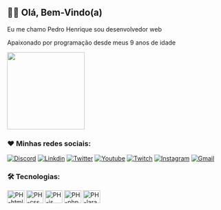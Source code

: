 ## 🙋‍♂️ Olá, Bem-Vindo(a)

Eu me chamo Pedro Henrique sou desenvolvedor web
 
Apaixonado por programação desde meus 9 anos de idade

<div>
  <img height="180em" src="https://github-readme-stats.vercel.app/api?username=phnevesbr&show_icons=true&theme=tokyonight"/>
</div>

### ❤️ Minhas redes sociais:

[![Discord](https://img.shields.io/badge/Discord-7289DA?style=for-the-badge&logo=discord&logoColor=white)]()
[![Linkdin](https://img.shields.io/badge/LinkedIn-0077B5?style=for-the-badge&logo=linkedin&logoColor=white)]()
[![Twitter](https://img.shields.io/badge/Twitter-1DA1F2?style=for-the-badge&logo=twitter&logoColor=white)]()
[![Youtube](https://img.shields.io/badge/YouTube-FF0000?style=for-the-badge&logo=youtube&logoColor=white)](https://www.youtube.com/channel/UC6BqHVYDY-r5i2RkYagmWsw)
[![Twitch](https://img.shields.io/badge/Twitch-9146FF?style=for-the-badge&logo=twitch&logoColor=white)]()
[![Instagram](https://img.shields.io/badge/Instagram-E4405F?style=for-the-badge&logo=instagram&logoColor=white)](https://www.instagram.com/phnevesbr/)
[![Gmail](https://img.shields.io/badge/Gmail-f26e1d?style=for-the-badge&logo=instagram&logoColor=white)](https://www.instagram.com/phnevesbr/)

### 🛠️ Tecnologias:

<div>
<img align="center" alt="PH-html" height="30" width="40" src="https://cdn.jsdelivr.net/gh/devicons/devicon/icons/html5/html5-original.svg"/>
<img align="center" alt="PH-css" height="30" width="40" src="https://cdn.jsdelivr.net/gh/devicons/devicon/icons/css3/css3-original.svg"/>
<img align="center" alt="PH-js" height="30" width="40" src="https://cdn.jsdelivr.net/gh/devicons/devicon/icons/javascript/javascript-original.svg"/>
<img align="center" alt="PH-php" height="30" width="40" src="https://cdn.jsdelivr.net/gh/devicons/devicon/icons/php/php-plain.svg"/>
<img align="center" alt="PH-lara" height="30" width="40" src="https://cdn.jsdelivr.net/gh/devicons/devicon/icons/laravel/laravel-plain.svg"/>

</div>
